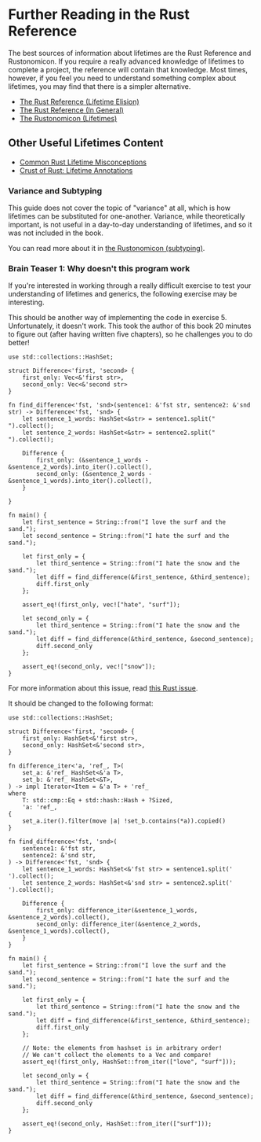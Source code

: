 # Further Reading in the Rust Reference

The best sources of information about lifetimes are the Rust Reference and
Rustonomicon. If you require a really advanced knowledge of lifetimes to
complete a project, the reference will contain that knowledge. Most times,
however, if you feel you need to understand something complex about lifetimes,
you may find that there is a simpler alternative.

- [The Rust Reference (Lifetime Elision)](https://doc.rust-lang.org/reference/lifetime-elision.html)
- [The Rust Reference (In General)](https://doc.rust-lang.org/reference/)
- [The Rustonomicon (Lifetimes)](https://doc.rust-lang.org/nomicon/lifetimes.html)

## Other Useful Lifetimes Content

- [Common Rust Lifetime Misconceptions](https://github.com/pretzelhammer/rust-blog/blob/master/posts/common-rust-lifetime-misconceptions.md)
- [Crust of Rust: Lifetime Annotations](https://www.youtube.com/watch?v=rAl-9HwD858)

### Variance and Subtyping

This guide does not cover the topic of "variance" at all, which is how lifetimes can be substituted for
one-another. Variance, while theoretically important, is not useful in a day-to-day understanding
of lifetimes, and so it was not included in the book.

You can read more about it in [the Rustonomicon (subtyping)](https://doc.rust-lang.org/nomicon/subtyping.html).

### Brain Teaser 1: Why doesn't this program work

If you're interested in working through a really difficult exercise to test
your understanding of lifetimes and generics, the following exercise may be interesting.

This should be another way of implementing the code in exercise 5.
Unfortunately, it doesn't work. This took the author of this book
20 minutes to figure out (after having written five chapters), so he
challenges you to do better!

```rust,ignore
use std::collections::HashSet;

struct Difference<'first, 'second> {
    first_only: Vec<&'first str>,
    second_only: Vec<&'second str>
}

fn find_difference<'fst, 'snd>(sentence1: &'fst str, sentence2: &'snd str) -> Difference<'fst, 'snd> {
    let sentence_1_words: HashSet<&str> = sentence1.split(" ").collect();
    let sentence_2_words: HashSet<&str> = sentence2.split(" ").collect();

    Difference {
        first_only: (&sentence_1_words - &sentence_2_words).into_iter().collect(),
        second_only: (&sentence_2_words - &sentence_1_words).into_iter().collect(),
    }

}

fn main() {
    let first_sentence = String::from("I love the surf and the sand.");
    let second_sentence = String::from("I hate the surf and the sand.");

    let first_only = {
        let third_sentence = String::from("I hate the snow and the sand.");
        let diff = find_difference(&first_sentence, &third_sentence);
        diff.first_only
    };

    assert_eq!(first_only, vec!["hate", "surf"]);

    let second_only = {
        let third_sentence = String::from("I hate the snow and the sand.");
        let diff = find_difference(&third_sentence, &second_sentence);
        diff.second_only
    };

    assert_eq!(second_only, vec!["snow"]);
}
```

For more information about this issue, read [this Rust issue](https://github.com/rust-lang/rust/issues/73788).

It should be changed to the following format:

```rust, ignore
use std::collections::HashSet;

struct Difference<'first, 'second> {
    first_only: HashSet<&'first str>,
    second_only: HashSet<&'second str>,
}

fn difference_iter<'a, 'ref_, T>(
    set_a: &'ref_ HashSet<&'a T>,
    set_b: &'ref_ HashSet<&T>,
) -> impl Iterator<Item = &'a T> + 'ref_
where
    T: std::cmp::Eq + std::hash::Hash + ?Sized,
    'a: 'ref_,
{
    set_a.iter().filter(move |a| !set_b.contains(*a)).copied()
}

fn find_difference<'fst, 'snd>(
    sentence1: &'fst str,
    sentence2: &'snd str,
) -> Difference<'fst, 'snd> {
    let sentence_1_words: HashSet<&'fst str> = sentence1.split(' ').collect();
    let sentence_2_words: HashSet<&'snd str> = sentence2.split(' ').collect();

    Difference {
        first_only: difference_iter(&sentence_1_words, &sentence_2_words).collect(),
        second_only: difference_iter(&sentence_2_words, &sentence_1_words).collect(),
    }
}

fn main() {
    let first_sentence = String::from("I love the surf and the sand.");
    let second_sentence = String::from("I hate the surf and the sand.");

    let first_only = {
        let third_sentence = String::from("I hate the snow and the sand.");
        let diff = find_difference(&first_sentence, &third_sentence);
        diff.first_only
    };

    // Note: the elements from hashset is in arbitrary order!
    // We can't collect the elements to a Vec and compare!
    assert_eq!(first_only, HashSet::from_iter(["love", "surf"]));

    let second_only = {
        let third_sentence = String::from("I hate the snow and the sand.");
        let diff = find_difference(&third_sentence, &second_sentence);
        diff.second_only
    };

    assert_eq!(second_only, HashSet::from_iter(["surf"]));
}
```
